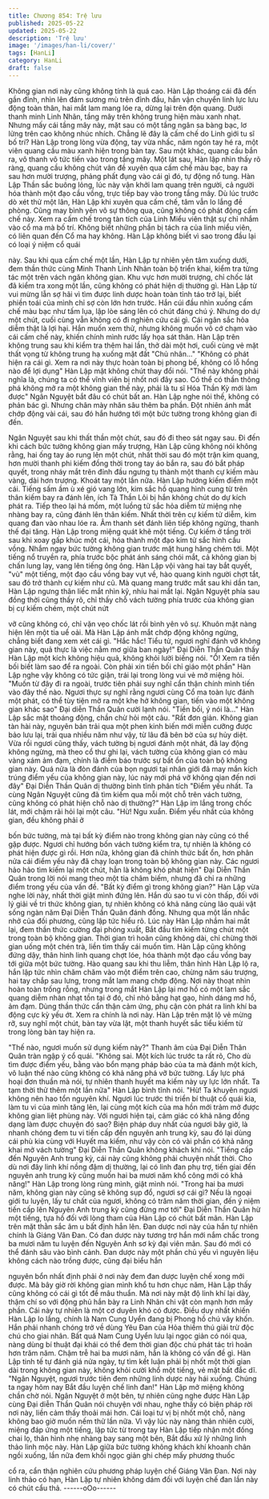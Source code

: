 ```yaml
---
title: Chương 854: Trệ lưu
published: 2025-05-22
updated: 2025-05-22
description: 'Trệ lưu'
image: '/images/han-li/cover/'
tags: [HanLi]
category: HanLi
draft: false
---
```


Không gian nơi này cũng không tính là quá cao. Hàn Lập thoáng
cái đã đến gần đỉnh, nhìn lên đám sương mù trên đỉnh đầu, hắn
vận chuyển linh lực lưu động toàn thân, hai mắt lam mang lóe ra,
dừng lại trên độn quang.
Dưới thanh minh Linh Nhãn, tầng mây trên không trung hiện màu
xanh nhạt. Nhưng mấy cái tầng mây này, mặt sau có một tầng
ngân sa bàng bạc, lơ lửng trên cao không nhúc nhích.
Chẳng lẽ đây là cấm chế do Linh giới tu sĩ bố trí? Hàn Lập trong
lòng vừa động, tay vừa nhấc, năm ngón tay hé ra, một viên quang
cầu màu xanh hiện trong bàn tay.
Sau một khác, quang cầu bắn ra, vô thanh vô tức tiến vào trong
tầng mây.
Một lát sau, Hàn lập nhìn thấy rõ ràng, quang cầu không chút vân
đề xuyên qua cấm chế màu bạc, bay ra sau hơn mười trượng,
phảng phất đụng vào cái gì đó, tự động nổ tung.
Hàn Lập Thần sắc buông lỏng, lúc này vận khởi lam quang trên
người, cả người hóa thành một đạo cầu vồng, trực tiếp bay vào
trong tầng mây.
Dù lúc trước dò xét thử một lân, Hàn Lập khi xuyên qua cấm chế,
tâm vẫn lo lắng đề phòng. Cũng may bình yên vô sự thông qua,
cũng không có phát động cấm chế này.
Xem ra cấm chế trong tàn tích của Linh Miểu viên thật sự chỉ
nhắm vào cổ ma mà bố trí. Không biết những phần bị tách ra của
linh miểu viên, có liên quan đến Cổ ma hay không.
Hàn Lập không biết vì sao trong đầu lại có loại ý niệm cổ quái

này.
Sau khi qua cấm chế một lần, Hàn Lập tự nhiên yên tâm xuống
dưới, đem thần thức cùng Minh Thanh Linh Nhãn toàn bộ triển
khai, kiểm tra từng tác một trên vách ngăn không gian.
Khu vực hơn mười trượng, chỉ chốc lát đã kiểm tra xong một lần,
cũng không có phát hiện dị thường gì.
Hàn Lập từ vui mừng lẫn sợ hãi vì tìm được linh dược hoàn toàn
tỉnh táo trở lại, biết phiền toái của mình chỉ sợ còn lớn hơn trước.
Hắn cúi đầu nhìn xuống cấm chế màu bạc như tấm lụa, lập lòe
sáng lên có chút đáng chú ý. Nhưng do dự một chút, cuối cùng
vẫn không có đi nghiên cứu cái gì.
Cái ngân sắc hỏa diễm thật là lợi hại. Hắn muốn xem thử, nhưng
không muốn vô cớ chạm vào cái cấm chế này, khiến chính mình
rước lấy họa sát thân.
Hàn Lập trên không trung sau khi kiểm tra thêm hai lần, thở dài
một hơi, cuối cùng vẻ mặt thất vọng từ không trung hạ xuống mặt
đất
"Chủ nhân..."
"Không có phát hiện ra cái gì. Xem ra nơi này thực hoàn toàn bị
phong bế, không có lỗ hổng nào để lợi dụng" Hàn Lập mặt không
chút thay đổi nói.
"Thế này không phải nghĩa là, chúng ta có thể vĩnh viên bị nhốt
nơi đây sao. Có thể có thần thông phá không mở ra một không
gian thế này, phải là tu sĩ Hóa Thần Kỳ mới làm được" Ngân
Nguyệt bắt đâu có chút bất an.
Hàn Lập nghe nói thế, không có phản bác gì. Nhưng chân mày
nhăn sâu thêm ba phần.
Đột nhiên ánh mắt chớp động vài cái, sau đó hắn hướng tới một
bức tường trong không gian đi đến.

Ngân Nguyệt sau khi thất thần một chút, sau đó đi theo sát ngay
sau.
Đi đến khi cách bức tường không gian mấy trượng, Hàn Lập cũng
không nói không rằng, hai ống tay áo rung lên một chút, nhất thời
sau đó một trận kim quang, hơn mười thanh phi kiếm đồng thời
trong tay áo bắn ra, sau đó bắt pháp quyết, trong nháy mắt trên
đỉnh đầu ngưng tụ thành một thanh cự kiếm màu vàng, dài hơn
trượng.
Khoát tay một lần nữa. Hàn Lập hướng kiếm điểm một cái.
Tiếng sấm ầm ù xé gió vang lớn, kim sắc hồ quang hình cung từ
trên thân kiếm bay ra đánh lên, ích Tà Thần Lôi bị hắn không chút
do dự kích phát ra.
Tiếp theo lại há mồm, một luồng tử sắc hỏa diễm từ miệng nhẹ
nhàng bay ra, cũng đánh lên thân kiếm.
Nhất thời trên cự kiếm tử diễm, kim quang đan vào nhau lóe ra.
Âm thanh sét đánh liên tiếp không ngừng, thanh thế đại tăng.
Hàn Lập trong miệng quát khẽ một tiếng. Cự kiếm ở tầng trời sau
khi xoay gấp khúc một cái, hóa thành một đạo kim tử sắc hình
cầu vồng. Nhắm ngay bức tường không gian trước mặt hung
hăng chém tới.
Một tiếng nổ truyền ra, phía trước bộc phát ánh sáng chói mắt, cả
không gian bị chấn lung lay, vang lên tiếng ông ông.
Hàn Lập vội vàng hai tay bắt quyết, "vù" một tiếng, một đạo cầu
vồng bay vụt về, hào quang kinh người chợt tắt, sau đó trở thành
cự kiếm như cũ.
Mà quang mang trước mắt sau khi dần tan, Hàn Lập ngưng thân
liếc mắt nhìn kỹ, nhíu hai mắt lại.
Ngân Nguyệt phía sau đồng thời cũng thấy rõ, chỉ thấy chỗ vách
tường phía trước của không gian bị cự kiếm chém, một chút nứt

vỡ cũng không có, chỉ vặn vẹo chốc lát rồi bình yên vô sự. Khuôn
mặt nàng hiện lên một tia uể oải.
Mà Hàn Lập ánh mắt chớp động không ngừng, chẳng biết đang
xem xét cái gì.
"Hắc hắc! Tiểu tử, ngươi nghĩ đánh vỡ không gian này, quả thực
là việc nằm mơ giữa ban ngày!" Đại Diễn Thần Quân thấy Hàn
Lập một kích không hiệu quả, không khỏi lười biếng nói.
"Ổ! Xem ra tiền bối biết làm sao để ra ngoài. Còn phải xin tiền bối
chỉ giáo một phần" Hàn Lập nghe vậy không có tức giận, trái lại
trong lòng vui vẻ mở miệng hỏi.
"Muốn từ đây đi ra ngoài, trước tiên phải suy nghĩ cẩn thận chính
mình tiến vào đây thế nào. Ngươi thực sự nghĩ rằng ngươi cùng
Cổ ma toàn lực đánh một phát, có thể tùy tiện mở ra một khe hở
không gian, tiến vào một không gian khác sao" Đại diễn Thần
Quân cười lạnh nói.
"Tiền bối, ý nói là..." Hàn Lập sắc mặt thoáng động, chần chừ hỏi
một câu.
"Rất đơn giản. Không gian tàn hài này, nguyên bản trải qua một
phen kinh biến mới miễn cưỡng được bảo lưu lại, trải qua nhiều
năm như vậy, từ lâu đã bên bờ của sự hủy diệt. Vừa rồi ngươi
cũng thấy, vách tường bị ngươi đánh một nhát, đã lay động không
ngừng, mà theo cổ thư ghi lại, vách tường của không gian có màu
vàng xám ảm đạm, chính là điềm báo trước sự bất ổn của toàn bộ
không gian này. Quá nửa là đòn đánh của bọn ngươi tại nhân giới
đã may mắn kích trúng điểm yếu của không gian này, lúc này mới
phá vỡ không qian đến nơi đây" Đại Diễn Thần Quân dị thường
bình tĩnh phân tích
"Điểm yếu nhất. Ta cùng Ngân Nguyệt cũng đã tìm kiếm qua mỗi
một chỗ trên vách tường, cũng không có phát hiện chỗ nào dị
thường?" Hàn Lập im lắng trong chốc lát, mới chậm rãi hỏi lại một
câu.
"Hừ! Ngu xuẩn. Điểm yếu nhất của không gian, đều không phải ở

bốn bức tường, mà tại bất kỳ điểm nào trong không gian này cũng
có thể gặp được. Ngươi chỉ hướng bốn vách tường kiểm tra, tự
nhiên là không có phát hiện được gì rồi. Hơn nữa, không gian đã
chính thức bất ổn, hơn phân nửa cái điểm yếu này đã chạy loạn
trong toàn bộ không gian này. Các ngươi hảo hảo tìm kiếm lại một
chút, hẳn là không khó phát hiện" Đại Diễn Thần Quân trong lời
nói mang theo một tia châm biếm, nhưng đã chỉ ra những điểm
trong yếu của vấn đề.
"Bất kỳ điểm gì trong không gian?" Hàn Lập vừa nghe lời này,
nhất thời giật mình đứng lên.
Hắn dù sao tu vi còn thấp, đối với lý giải về tri thức không gian, tự
nhiên không có khả năng cùng lão quái vật sống ngàn năm Đại
Diễn Thần Quân đánh đồng. Nhưng qua một lần nhắc nhở của
đối phương, cũng lập tức hiểu rõ.
Lúc này Hàn Lập nhắm hai mắt lại, đem thần thức cường đại
phóng xuất, Bắt đầu tìm kiếm từng chút một trong toàn bộ không
gian.
Thời gian trì hoãn cũng không dài, chỉ chừng thời gian uống một
chén trà, liền tìm thấy cái muốn tìm.
Hàn Lập cũng không đứng dậy, thân hình linh quang chợt lóe, hóa
thành một đạo cầu vồng bay tới giữa một bức tường.
Hào quang sau khi thu liễm, thân hình Hàn Lập lộ ra, hắn lập tức
nhìn chăm chăm vào một điểm trên cao, chừng năm sáu trượng,
hai tay chắp sau lưng, trong mắt lam mang chớp động.
Nơi này thoạt nhìn hoàn toàn trống rỗng, nhưng trong mắt Hàn
Lập lại mơ hồ có một lam sắc quang diễm nhàn nhạt tồn tại ở đó,
chỉ nhỏ bằng hạt gạo, hình dáng mơ hồ, ảm đạm. Dùng thần thức
cẩn thận cảm ứng, phụ cận còn phát ra linh khí ba động cực kỳ
yếu ớt.
Xem ra chính là nơi này. Hàn Lập trên mặt lộ vẻ mừng rỡ, suy
nghĩ một chút, bàn tay vừa lật, một thanh huyết sắc tiểu kiếm từ
trong lòng bàn tay hiện ra.

"Thế nào, ngươi muốn sử dụng kiếm này?" Thanh âm của Đại
Diễn Thân Quân tràn ngập ý cổ quái.
"Không sai. Một kích lúc trước ta rất rõ, Cho dù tìm được điểm
yếu, bằng vào bổn mạng pháp bảo của ta mà đánh một kích, vô
luận thế nào cũng không có khả năng phá vỡ bức tường. Lấy lực
phá hoại đơn thuần mà nói, tự nhiên thanh huyết ma kiếm này uy
lực lớn nhất. Ta tạm thời thử thêm một lần nữa" Hàn Lập bình tĩnh
nói.
"Hừ! Ta khuyên ngươi không nên hao tổn nguyên khí. Ngươi lúc
trước thi triển bí thuật cổ quái kia, làm tu vi của mình tăng lên, lại
cùng một kích của ma hồn mới trảm mở được không gian liệt
phùng này. Với ngươi hiện tại, cảm giác có khả năng đồng dạng
làm được chuyện đó sao? Biện pháp duy nhất của ngươi bây giờ,
là nhanh chóng đem tu vi tiến cấp đến nguyên anh trung kỳ, sau
đó lại dùng cái phù kia cùng với Huyết ma kiếm, như vậy còn có
vài phần có khả năng khai mở vách tường" Đại Diễn Thần Quân
không khách khí nói.
"Tiếng cấp đến Nguyên Anh trung kỳ, cái này cũng không phải
chuyện nhất thời. Cho dù nơi đây linh khí nồng đậm dị thường, lại
có linh đan phụ trợ, tiến giai đến nguyên anh trung kỳ cũng muốn
hai ba mươi năm khổ công mới có khả năng!" Hàn Lập trong lòng
rùng mình, giật mình nói.
"Trong hai ba mươi năm, không gian này cũng sẽ không sụp đổ,
ngươi sợ cái gì? Nếu là ngoại giới tu luyện, lấy tư chất của ngươi,
không có trăm năm thời gian, đến ý niệm tiến cấp lên Nguyên Anh
trung kỳ cũng đừng mơ tới" Đại Diễn Thần Quân hừ một tiếng, tựa
hồ đối với lòng tham của Hàn Lập có chút bất mãn.
Hàn Lập trên mặt thằn sắc âm u bất định hẳn lên.
Đan dược nơi này của hắn tự nhiên chính là Giáng Vân Đan. Có
đan dược này tương trợ hắn mới nắm chắc trong ba mươi năm tu
luyện đến Nguyên Anh sơ kỳ đại viên mãn. Sau đó mới có thể
đánh sâu vào bình cảnh. Đan dược này một phần chủ yếu vì
nguyên liệu không cách nào trồng được, cũng đại biểu hắn

nguyên bổn nhất định phải ở nơi này đem đan dược luyện chế
xong mới được.
Mà bây giờ rời không gian mình khổ tu hơn chục năm, Hàn Lập
thấy cũng không có cái gì tốt để mâu thuẩn. Mà nơi này mật độ
linh khí lại dày, thậm chí so với động phủ hắn bày ra Linh Nhãn
chi vật còn mạnh hơn mấy phần. Cái này tự nhiên là một cơ
duyên khó có được.
Điều duy nhất khiến Hàn Lập lo lắng, chính là Nam Cung Uyển
đang bị Phong hồ chú vây khốn. Hắn phải nhanh chóng trở về
dùng Yêu Đan của Hỏa thiềm thú giải trừ độc chú cho giai nhân.
Bất quá Nam Cung Uyển lưu lại ngọc giản có nói qua, nàng dùng
bí thuật đại khái có thể đem thời gian độc chú phát tác trì hoãn
hơn trăm năm. Chậm trễ hai ba mươi năm, hẳn là không có vấn
đề gì.
Hàn Lập tinh tế tự đánh giá nửa ngày, tự tìm kết luận phải bị nhốt
một thời gian dài trong không gian này, không khỏi cười khổ một
tiếng, vẻ mặt bất đắc dĩ.
"Ngân Nguyệt, ngươi trước tiên đem những linh dược này hái
xuống. Chúng ta ngay hôm nay Bắt đầu luyện chế linh đan!" Hàn
Lập mở miệng không chần chờ nói.
Ngân Nguyệt ở một bên, tự nhiên cũng nghe được Hàn Lập cùng
Đại diễn Thần Quân nói chuyện với nhau, nghe thấy có biện pháp
rời nơi này, liền cảm thấy thoải mái hơn.
Cái loại tư vị bị nhốt một chỗ, nàng không bao giờ muốn nếm thử
lần nữa.
Vì vậy lúc này nàng thản nhiên cười, miệng đáp ứng một tiếng,
lập tức từ trong tay Hàn Lập tiếp nhận một đống chai lọ, thân hình
nhẹ nhàng bay sang một bên, Bắt đầu xử lý những linh thảo linh
mộc này.
Hàn Lập giữa bức tường không khách khí khoanh chân ngồi
xuống, lần nữa đem khối ngọc giản ghi chép mấy phương thuốc

cổ ra, cẩn thận nghiên cứu phương pháp luyện chế Giáng Vân
Đan.
Nơi này linh thảo có hạn, Hàn Lập tự nhiên không dám đối với
luyện chế đan lần này có chút cẩu thả.
------oOo------
